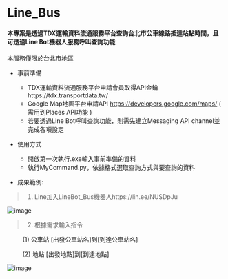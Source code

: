 # Line_Bus
#### 本專案是透過TDX運輸資料流通服務平台查詢台北市公車線路抵達站點時間，且可透過Line Bot機器人服務呼叫查詢功能
 本服務僅限於台北市地區
* 事前準備
  * TDX運輸資料流通服務平台申請會員取得API金鑰https://tdx.transportdata.tw/
  * Google Map地圖平台申請API https://developers.google.com/maps/ ( 需用到Places API功能 )
  * 若要透過Line Bot呼叫查詢功能，則需先建立Messaging API channel並完成各項設定
  
* 使用方式
  * 開啟第一次執行.exe輸入事前準備的資料
  * 執行MyCommand.py，依據格式選取查詢方式與要查詢的資料


* 成果範例:
> 1. Line加入LineBot_Bus機器人https://lin.ee/NUSDpJu
  
  ![image](https://github.com/Osalamia/Line_Bus_public/blob/master/L_gainfriends_qr.png)
  
> 2. 根據需求輸入指令

&nbsp;&nbsp;&nbsp;&nbsp;&nbsp;&nbsp;&nbsp;&nbsp;&nbsp;(1) 公車站 [出發公車站名]到[到達公車站名]

&nbsp;&nbsp;&nbsp;&nbsp;&nbsp;&nbsp;&nbsp;&nbsp;&nbsp;(2) 地點 [出發地點]到[到達地點]

 ![image](https://github.com/Osalamia/Line_Bus_public/blob/master/範例.jpg)